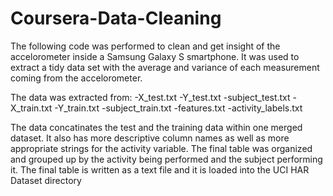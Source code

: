 # Coursera-Data-Cleaning

The following code was performed to clean and get insight of the accelorometer inside a Samsung Galaxy S smartphone. It was used to extract a tidy data set with the average and variance of each measurement coming from the accelorometer. 

The data was extracted from:
-X_test.txt
-Y_test.txt
-subject_test.txt
-X_train.txt
-Y_train.txt
-subject_train.txt
-features.txt
-activity_labels.txt

The data concatinates the test and the training data within one merged dataset. It also has more descriptive column names as well as more appropriate strings for the activity variable. The final table was organized and grouped up by the activity being performed and the subject performing it. The final table is written as a text file and it is loaded into the UCI HAR Dataset directory
